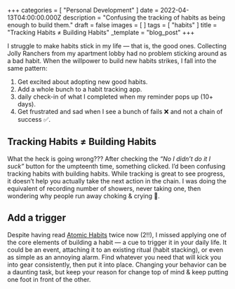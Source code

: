 +++
categories = [ "Personal Development" ]
date = 2022-04-13T04:00:00.000Z
description = "Confusing the tracking of habits as being enough to build them."
draft = false
images = [ ]
tags = [ "habits" ]
title = "Tracking Habits ≠ Building Habits"
_template = "blog_post"
+++

I struggle to make habits stick in my life — that is, the good ones. Collecting Jolly Ranchers from my apartment lobby had no problem sticking around as a bad habit. When the willpower to build new habits strikes, I fall into the same pattern:

1. Get excited about adopting new good habits.
2. Add a whole bunch to a habit tracking app.
3. daily check-in of what I completed when my reminder pops up (10+ days).
4. Get frustrated and sad when I see a bunch of fails ❌ and not a chain of success ✅.

## Tracking Habits ≠ Building Habits

What the heck is going wrong??? After checking the _“No I didn’t do it I suck”_ button for the umpteenth time, something clicked. I’d been confusing tracking habits with building habits. While tracking is great to see progress, it doesn’t help you actually take the next action in the chain. I was doing the equivalent of recording number of showers, never taking one, then wondering why people run away choking & crying 🤮.

## Add a trigger

Despite having read [Atomic Habits](https://radreads.co/atomic-habits-james-clear/) twice now (2!!), I missed applying one of the core elements of building a habit — a cue to trigger it in your daily life. It could be an event, attaching it to an existing ritual (habit stacking), or even as simple as an annoying alarm. Find whatever you need that will kick you into gear consistently, then put it into place. Changing your behavior can be a daunting task, but keep your reason for change top of mind & keep putting one foot in front of the other.
